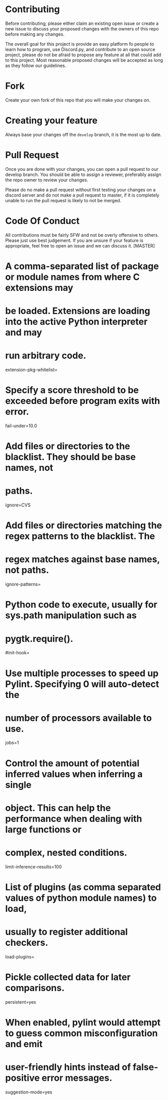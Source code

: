 # Contributing
Before contributing, please either claim an existing open issue or create a new issue to discuss your proposed changes with the owners of this repo before making any changes.

The overall goal for this project is provide an easy platform fo people to learn how to program, use Discord.py, and contribute to an open source project, please do not be afraid
to propose any feature at all that could add to this project. Most reasonable proposed changes will be accepted as long as they follow our guidelines.

# Fork
Create your own fork of this repo that you will make your changes on.
# Creating your feature
Always base your changes off the `develop` branch, it is the most up to date.

# Pull Request
Once you are done with your changes, you can open a pull request to our develop branch. You should be able to assign a reviewer, preferably assign the repo owner to review your changes.

Please do no make a pull request without first testing your changes on a discord server and do not make a pull request to master, if it is completely unable to run the pull request is likely to not be merged.

# Code Of Conduct
All contributions must be fairly SFW and not be overly offensive to others. Please just use best judgement. If you are unsure if your feature is appropriate, feel free to open an
issue and we can discuss it.
[MASTER]

# A comma-separated list of package or module names from where C extensions may
# be loaded. Extensions are loading into the active Python interpreter and may
# run arbitrary code.
extension-pkg-whitelist=

# Specify a score threshold to be exceeded before program exits with error.
fail-under=10.0

# Add files or directories to the blacklist. They should be base names, not
# paths.
ignore=CVS

# Add files or directories matching the regex patterns to the blacklist. The
# regex matches against base names, not paths.
ignore-patterns=

# Python code to execute, usually for sys.path manipulation such as
# pygtk.require().
#init-hook=

# Use multiple processes to speed up Pylint. Specifying 0 will auto-detect the
# number of processors available to use.
jobs=1

# Control the amount of potential inferred values when inferring a single
# object. This can help the performance when dealing with large functions or
# complex, nested conditions.
limit-inference-results=100

# List of plugins (as comma separated values of python module names) to load,
# usually to register additional checkers.
load-plugins=

# Pickle collected data for later comparisons.
persistent=yes

# When enabled, pylint would attempt to guess common misconfiguration and emit
# user-friendly hints instead of false-positive error messages.
suggestion-mode=yes
